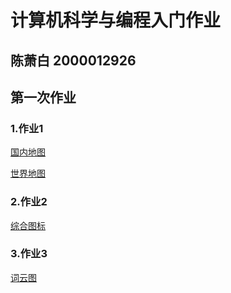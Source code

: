 # 计算机科学与编程入门作业
陈萧白 2000012926
---
## 第一次作业
### 1.作业1

[国内地图](https://shiro.github.io/hw1/hw1-local.html)

[世界地图](https://shiro.github.io/hw1/hw1-global.html)

### 2.作业2

[综合图标](https://shiro.github.io/hw1/hw2.html)

### 3.作业3

[词云图](https://shiro.github.io/hw1/hw3.html)